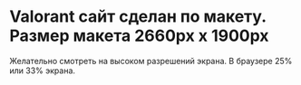 # Valorant сайт сделан по макету. Размер макета 2660px x 1900px
Желательно смотреть на высоком разрешений экрана. В браузере 25% или 33% экрана.
